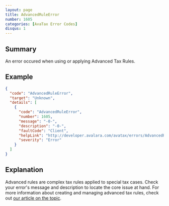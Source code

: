```yaml
---
layout: page
title: AdvancedRuleError
number: 1605
categories: [AvaTax Error Codes]
disqus: 1
---
```


## Summary

An error occured when using or applying Advanced Tax Rules.

## Example

```json
{
  "code": "AdvancedRuleError",
  "target": "Unknown",
  "details": [
    {
      "code": "AdvancedRuleError",
      "number": 1605,
      "message": "-0-",
      "description": "-0-",
      "faultCode": "Client",
      "helpLink": "http://developer.avalara.com/avatax/errors/AdvancedRuleError",
      "severity": "Error"
    }
  ]
}
```

## Explanation

Advanced rules are complex tax rules applied to special tax cases. Check your error's message and description to locate the core issue at hand. For more information about creating and managing advanced tax rules, check out [our article on the topic](https://help.avalara.com/001_Avalara_AvaTax/000_AvaTax_Update/Create_and_Manage_Advanced_Tax_Rules).
